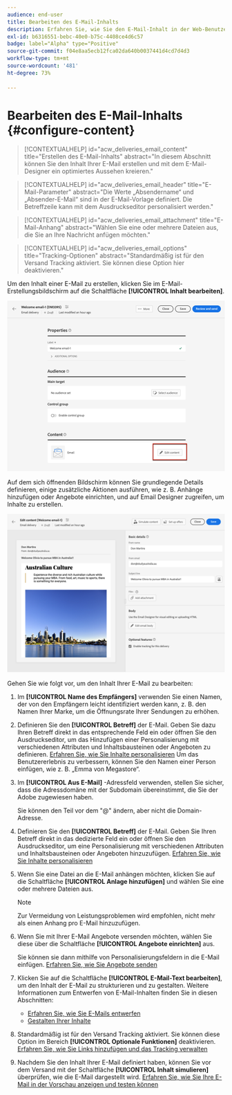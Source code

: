 ```yaml
---
audience: end-user
title: Bearbeiten des E-Mail-Inhalts
description: Erfahren Sie, wie Sie den E-Mail-Inhalt in der Web-Benutzeroberfläche von Campaign bearbeiten können
exl-id: b6316551-bebc-40e0-b75c-4408ce4d6c57
badge: label="Alpha" type="Positive"
source-git-commit: f04e8aa5ecb12fca02da640b0037441d4cd7d4d3
workflow-type: tm+mt
source-wordcount: '481'
ht-degree: 73%

---
```


# Bearbeiten des E-Mail-Inhalts {#configure-content}

>[!CONTEXTUALHELP]
>id="acw_deliveries_email_content"
>title="Erstellen des E-Mail-Inhalts"
>abstract="In diesem Abschnitt können Sie den Inhalt Ihrer E-Mail erstellen und mit dem E-Mail-Designer ein optimiertes Aussehen kreieren."

>[!CONTEXTUALHELP]
>id="acw_deliveries_email_header"
>title="E-Mail-Parameter"
>abstract="Die Werte „Absendername“ und „Absender-E-Mail“ sind in der E-Mail-Vorlage definiert. Die Betreffzeile kann mit dem Ausdruckseditor personalisiert werden."

>[!CONTEXTUALHELP]
>id="acw_deliveries_email_attachment"
>title="E-Mail-Anhang"
>abstract="Wählen Sie eine oder mehrere Dateien aus, die Sie an Ihre Nachricht anfügen möchten."

>[!CONTEXTUALHELP]
>id="acw_deliveries_email_options"
>title="Tracking-Optionen"
>abstract="Standardmäßig ist für den Versand Tracking aktiviert. Sie können diese Option hier deaktivieren."

Um den Inhalt einer E-Mail zu erstellen, klicken Sie im E-Mail-Erstellungsbildschirm auf die Schaltfläche **[!UICONTROL Inhalt bearbeiten]**.[](../email/create-email.md)

![](assets/email-edit-content.png)

Auf dem sich öffnenden Bildschirm können Sie grundlegende Details definieren, einige zusätzliche Aktionen ausführen, wie z. B. Anhänge hinzufügen oder Angebote einrichten, und auf Email Designer zugreifen, um Inhalte zu erstellen.

![](assets/email-edit-content-dashboard.png)

Gehen Sie wie folgt vor, um den Inhalt Ihrer E-Mail zu bearbeiten:

1. Im **[!UICONTROL Name des Empfängers]** verwenden Sie einen Namen, der von den Empfängern leicht identifiziert werden kann, z. B. den Namen Ihrer Marke, um die Öffnungsrate Ihrer Sendungen zu erhöhen.

1. Definieren Sie den **[!UICONTROL Betreff]** der E-Mail. Geben Sie dazu Ihren Betreff direkt in das entsprechende Feld ein oder öffnen Sie den Ausdruckseditor, um das Hinzufügen einer Personalisierung mit verschiedenen Attributen und Inhaltsbausteinen oder Angeboten zu definieren. [Erfahren Sie, wie Sie Inhalte personalisieren](../personalization/personalize.md)
Um das Benutzererlebnis zu verbessern, können Sie den Namen einer Person einfügen, wie z. B. „Emma von Megastore“.

1. Im **[!UICONTROL Aus E-Mail]** -Adressfeld verwenden, stellen Sie sicher, dass die Adressdomäne mit der Subdomain übereinstimmt, die Sie der Adobe zugewiesen haben.

   Sie können den Teil vor dem &quot;@&quot; ändern, aber nicht die Domain-Adresse.

   <!--In the Reply address text fields, the sender's address is used by default for replies. However, Adobe recommends using an existing real address such as your brand's customer care. In this case, if a recipient sends a reply, the customer care will be able to handle it.-->

1. Definieren Sie den **[!UICONTROL Betreff]** der E-Mail. Geben Sie Ihren Betreff direkt in das dedizierte Feld ein oder öffnen Sie den Ausdruckseditor, um eine Personalisierung mit verschiedenen Attributen und Inhaltsbausteinen oder Angeboten hinzuzufügen. [Erfahren Sie, wie Sie Inhalte personalisieren](../personalization/personalize.md)

1. Wenn Sie eine Datei an die E-Mail anhängen möchten, klicken Sie auf die Schaltfläche **[!UICONTROL Anlage hinzufügen]** und wählen Sie eine oder mehrere Dateien aus.

   >[!NOTE]
   >
   >    Zur Vermeidung von Leistungsproblemen wird empfohlen, nicht mehr als einen Anhang pro E-Mail hinzuzufügen.

   <!--limitation on size + number of files?-->

1. Wenn Sie mit Ihrer E-Mail Angebote versenden möchten, wählen Sie diese über die Schaltfläche **[!UICONTROL Angebote einrichten]** aus.

   Sie können sie dann mithilfe von Personalisierungsfeldern in die E-Mail einfügen. [Erfahren Sie, wie Sie Angebote senden](offers.md)

1. Klicken Sie auf die Schaltfläche **[!UICONTROL E-Mail-Text bearbeiten]**, um den Inhalt der E-Mail zu strukturieren und zu gestalten. Weitere Informationen zum Entwerfen von E-Mail-Inhalten finden Sie in diesen Abschnitten:

   * [Erfahren Sie, wie Sie E-Mails entwerfen](create-email-content.md)
   * [Gestalten Ihrer Inhalte](get-started-email-style.md)

1. Standardmäßig ist für den Versand Tracking aktiviert. Sie können diese Option im Bereich **[!UICONTROL Optionale Funktionen]** deaktivieren. [Erfahren Sie, wie Sie Links hinzufügen und das Tracking verwalten](message-tracking.md)

1. Nachdem Sie den Inhalt Ihrer E-Mail definiert haben, können Sie vor dem Versand mit der Schaltfläche **[!UICONTROL Inhalt simulieren]** überprüfen, wie die E-Mail dargestellt wird. [Erfahren Sie, wie Sie Ihre E-Mail in der Vorschau anzeigen und testen können](../preview-test/preview-test.md)
